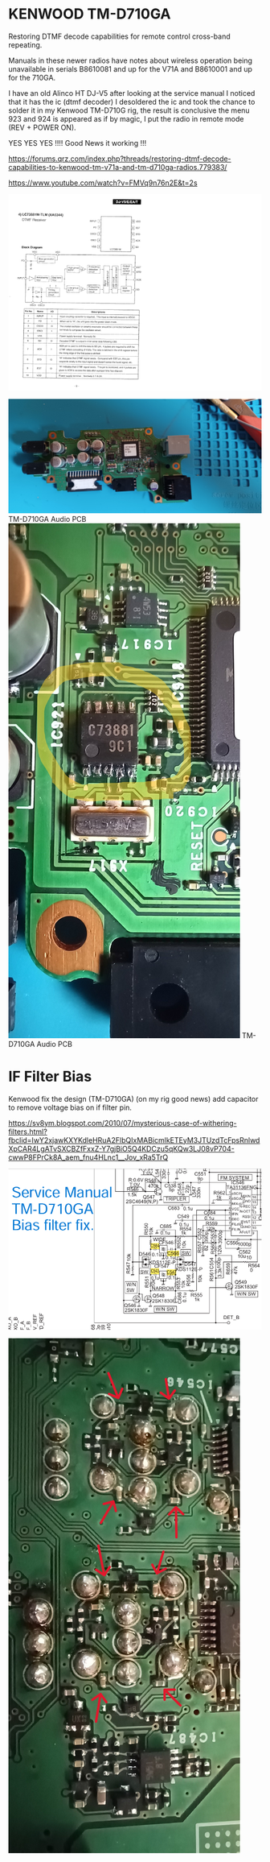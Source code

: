 # KENWOOD TM-D710GA
Restoring DTMF decode capabilities for remote control cross-band repeating.

Manuals in these newer radios have notes about wireless operation being unavailable in serials B8610081 and up for the V71A and B8610001 and up for the 710GA.


I have an old Alinco HT DJ-V5 after looking at the service manual I noticed that it has the ic (dtmf decoder) I desoldered the ic and took the chance to solder it in my Kenwood TM-D710G rig, the result is conclusive the menu 923 and 924 is appeared as if by magic, I put the radio in remote mode (REV + POWER ON).

YES YES YES !!!! Good News it working !!!

https://forums.qrz.com/index.php?threads/restoring-dtmf-decode-capabilities-to-kenwood-tm-v71a-and-tm-d710ga-radios.779383/

https://www.youtube.com/watch?v=FMVq9n76n2E&t=2s

![](DJV5.png)

![](AudioBoard.jpg)
TM-D710GA Audio PCB
![](AudioBoardIC.jpg)
TM-D710GA Audio PCB

# IF Filter Bias

Kenwood fix the design (TM-D710GA) (on my rig good news)
add capacitor to remove voltage bias on if filter pin.

https://sv8ym.blogspot.com/2010/07/mysterious-case-of-withering-filters.html?fbclid=IwY2xjawKXYKdleHRuA2FlbQIxMABicmlkETEyM3JTUzdTcFpsRnlwdXpCAR4LgATvSXCBZfFxxZ-Y7gjBiO5Q4KDCzu5qKQw3LJ08vP704-cwwP8FPrCk8A_aem_fnu4HLnc1__Jov_xRa5TrQ

![](FilterFIX.png)

![](IF_Filter_fix.jpg)



